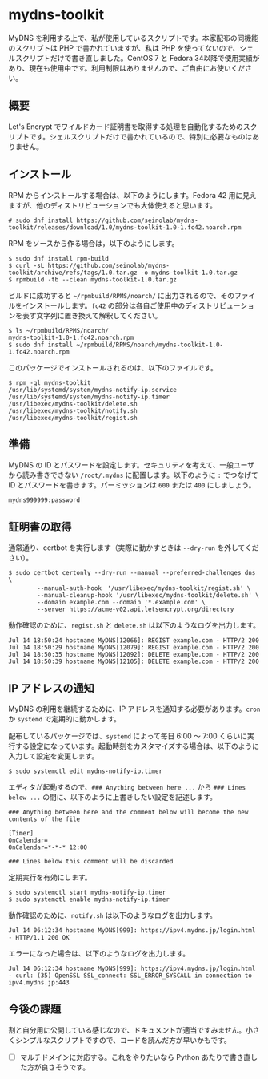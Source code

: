 # mydns-toolkit

MyDNS を利用する上で、私が使用しているスクリプトです。本家配布の同機能のスクリプトは PHP で書かれていますが、私は PHP を使ってないので、シェルスクリプトだけで書き直しました。CentOS 7 と Fedora 34以降で使用実績があり、現在も使用中です。利用制限はありませんので、ご自由にお使いください。

## 概要

Let's Encrypt でワイルドカード証明書を取得する処理を自動化するためのスクリプトです。シェルスクリプトだけで書かれているので、特別に必要なものはありません。

## インストール

RPM からインストールする場合は、以下のようにします。Fedora 42 用に見えますが、他のディストリビューションでも大体使えると思います。

```
# sudo dnf install https://github.com/seinolab/mydns-toolkit/releases/download/1.0/mydns-toolkit-1.0-1.fc42.noarch.rpm
```

RPM をソースから作る場合は，以下のようにします。

```
$ sudo dnf install rpm-build
$ curl -sL https://github.com/seinolab/mydns-toolkit/archive/refs/tags/1.0.tar.gz -o mydns-toolkit-1.0.tar.gz
$ rpmbuild -tb --clean mydns-toolkit-1.0.tar.gz
```

ビルドに成功すると `~/rpmbuild/RPMS/noarch/` に出力されるので、そのファイルをインストールします。`fc42` の部分は各自ご使用中のディストリビューションを表す文字列に置き換えて解釈してください。

```
$ ls ~/rpmbuild/RPMS/noarch/
mydns-toolkit-1.0-1.fc42.noarch.rpm
$ sudo dnf install ~/rpmbuild/RPMS/noarch/mydns-toolkit-1.0-1.fc42.noarch.rpm
```

このパッケージでインストールされるのは、以下のファイルです。

```
$ rpm -ql mydns-toolkit
/usr/lib/systemd/system/mydns-notify-ip.service
/usr/lib/systemd/system/mydns-notify-ip.timer
/usr/libexec/mydns-toolkit/delete.sh
/usr/libexec/mydns-toolkit/notify.sh
/usr/libexec/mydns-toolkit/regist.sh
```

## 準備

MyDNS の ID とパスワードを設定します。セキュリティを考えて、一般ユーザから読み書きできない `/root/.mydns` に配置します。以下のように `:` でつなげて ID とパスワードを書きます。パーミッションは `600` または `400` にしましょう。

```
mydns999999:password
```

## 証明書の取得

通常通り、certbot を実行します（実際に動かすときは `--dry-run` を外してください）。

```
$ sudo certbot certonly --dry-run --manual --preferred-challenges dns \
		--manual-auth-hook　'/usr/libexec/mydns-toolkit/regist.sh' \
		--manual-cleanup-hook '/usr/libexec/mydns-toolkit/delete.sh' \
		--domain example.com --domain '*.example.com' \
		--server https://acme-v02.api.letsencrypt.org/directory
```

動作確認のために、`regist.sh` と `delete.sh` は以下のようなログを出力します。

```
Jul 14 18:50:24 hostname MyDNS[12066]: REGIST example.com - HTTP/2 200
Jul 14 18:50:29 hostname MyDNS[12079]: REGIST example.com - HTTP/2 200
Jul 14 18:50:35 hostname MyDNS[12092]: DELETE example.com - HTTP/2 200
Jul 14 18:50:39 hostname MyDNS[12105]: DELETE example.com - HTTP/2 200
```

## IP アドレスの通知

MyDNS の利用を継続するために、IP アドレスを通知する必要があります。`cron` か `systemd` で定期的に動かします。

配布しているパッケージでは、`systemd` によって毎日 6:00 〜 7:00 くらいに実行する設定になっています。起動時刻をカスタマイズする場合は、以下のように入力して設定を変更します。

```
$ sudo systemctl edit mydns-notify-ip.timer
```

エディタが起動するので、`### Anything between here ...` から `### Lines below ...` の間に、以下のように上書きしたい設定を記述します。

```
### Anything between here and the comment below will become the new contents of the file

[Timer]
OnCalendar=
OnCalendar=*-*-* 12:00

### Lines below this comment will be discarded
```

定期実行を有効にします。

```
$ sudo systemctl start mydns-notify-ip.timer
$ sudo systemctl enable mydns-notify-ip.timer
```

動作確認のために、`notify.sh` は以下のようなログを出力します。

```
Jul 14 06:12:34 hostname MyDNS[999]: https://ipv4.mydns.jp/login.html - HTTP/1.1 200 OK
```

エラーになった場合は、以下のようなログを出力します。

```
Jul 14 06:12:34 hostname MyDNS[999]: https://ipv4.mydns.jp/login.html - curl: (35) OpenSSL SSL_connect: SSL_ERROR_SYSCALL in connection to ipv4.mydns.jp:443
```

## 今後の課題

割と自分用に公開している感じなので、ドキュメントが適当ですみません。小さくシンプルなスクリプトですので、コードを読んだ方が早いかもです。

- [ ] マルチドメインに対応する。これをやりたいなら Python あたりで書き直した方が良さそうです。
